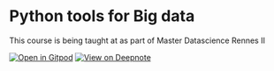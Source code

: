 # Python tools for Big data

This course is being taught at as part of Master Datascience Rennes II

[![Open in Gitpod](https://gitpod.io/button/open-in-gitpod.svg)](https://gitpod.io/#https://github.com/pnavaro/big-data)
[![View on Deepnote](https://beta.deepnote.com/buttons/launch-in-deepnote.svg)](https://deepnote.com/project/d285d66f-0462-4909-bf37-8a1a2f3c6200)

